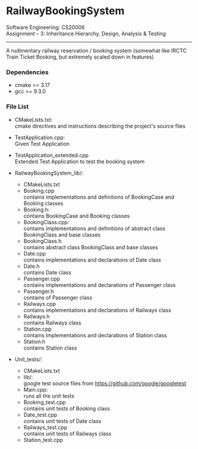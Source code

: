 # RailwayBookingSystem
Software Engineering: CS20006  
Assignment – 3: Inheritance Hierarchy, Design, Analysis & Testing

---

A rudimentary railway reservation / booking system (somewhat like IRCTC Train Ticket
Booking, but extremely scaled down in features)


### Dependencies
* cmake >= 3.17
* gcc >= 9.3.0

### File List

* CMakeLists.txt:  
  cmake directives and instructions describing the project's source files

* TestApplication.cpp:  
  Given Test Application

* TestApplication_extended.cpp  
  Extended Test Application to test the booking system

* RailwayBookingSystem_lib/:
    * CMakeLists.txt
    * Booking.cpp  
      contains implementations and definitions of BookingCase and Booking classes
    * Booking.h:  
      contains BookingCase and Booking classes
    * BookingClass.cpp:  
      contains implementations and definitions of abstract class BookingClass and base classes
    * BookingClass.h  
      contains abstract class BookingClass and base classes
    * Date.cpp  
      contains implementations and declarations of Date class
    * Date.h  
      contains Date class
    * Passenger.cpp  
      contains implementations and declarations of Passenger class
    * Passenger.h  
      contains of Passenger class
    * Railways.cpp  
      contains implementations and declarations of Railways class
    * Railways.h  
      contains Railways class
    * Station.cpp  
      contains implementations and declarations of Station class
    * Station.h  
      contains Station class

* Unit_tests/:
    * CMakeLists.txt
    * lib/:  
      google test source files from https://github.com/google/googletest
    * Main.cpp:  
      runs all the unit tests
    * Booking_test.cpp  
      contains unit tests of Booking class
    * Date_test.cpp  
      contains unit tests of Date class
    * Railways_test.cpp  
      contains unit tests of Railways class
    * Station_test.cpp  
    
    
